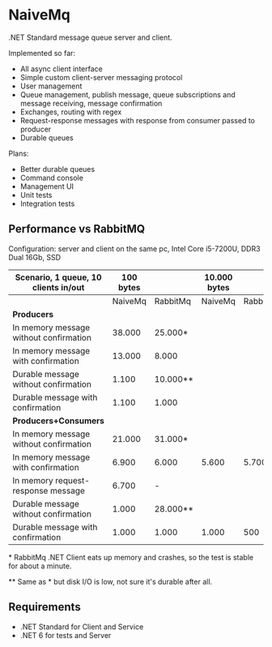 NaiveMq
=======

.NET Standard message queue server and client.

Implemented so far:
+ All async client interface
+ Simple custom client-server messaging protocol
+ User management
+ Queue management, publish message, queue subscriptions and message receiving, message confirmation
+ Exchanges, routing with regex
+ Request-response messages with response from consumer passed to producer
+ Durable queues

Plans:
+ Better durable queues
+ Command console
+ Management UI
+ Unit tests
+ Integration tests

Performance vs RabbitMQ
-----------------------
Configuration: server and client on the same pc, Intel Core i5-7200U, DDR3 Dual 16Gb, SSD

| Scenario, 1 queue, 10 clients in/out     | 100 bytes |           | 10.000 bytes |              | 1.000.000 bytes |                 |
|------------------------------------------|-----------|-----------|--------------|--------------|-----------------|-----------------|
|                                          | NaiveMq   | RabbitMq  | NaiveMq      | RabbitMq     | NaiveMq         | RabbitMq        |
| **Producers**                            |           |           |              |              |                 |                 |
| In memory message without confirmation   | 38.000    | 25.000*   |              |              |                 |                 |
| In memory message with confirmation      | 13.000    |  8.000    |              |              |                 |                 |
| Durable message without confirmation     |  1.100    | 10.000**  |              |              |                 |                 |
| Durable message with confirmation        |  1.100    |  1.000    |              |              |                 |                 |
| **Producers+Consumers**                  |           |           |              |              |                 |                 |
| In memory message without confirmation   | 21.000    | 31.000*   |              |              |                 |                 |
| In memory message with confirmation      |  6.900    |  6.000    |  5.600       |  5.700       |  500            |  500            |
| In memory request-response message       |  6.700    |      -    |              |              |                 |                 |
| Durable message without confirmation     |  1.000    | 28.000**  |              |              |                 |                 |
| Durable message with confirmation        |  1.000    |  1.000    |  1.000       |    500       |  350            |  130            |

\* RabbitMq .NET Client eats up memory and crashes, so the test is stable for about a minute.

\*\* Same as * but disk I/O is low, not sure it's durable after all.

Requirements
--------------
+ .NET Standard for Client and Service
+ .NET 6 for tests and Server
